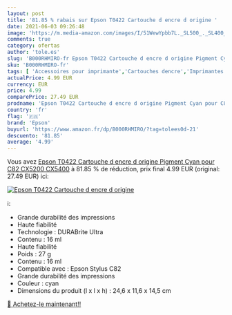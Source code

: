 ```yaml
---
layout: post
title: '81.85 % rabais sur Epson T0422 Cartouche d encre d origine '
date: 2021-06-03 09:26:48
image: 'https://m.media-amazon.com/images/I/51WewYpbb7L._SL500_._SL400_.jpg'
comments: true
category: ofertas
author: 'tole.es'
slug: 'B000RHMIRO-fr Epson T0422 Cartouche d encre d origine Pigment Cyan pour...'
sku: 'B000RHMIRO-fr'
tags: [ 'Accessoires pour imprimante','Cartouches dencre','Imprimantes et accessoires','Informatique','epson', ]
actualPrice: 4.99 EUR
currency: EUR
price: 4.99
comparePrice: 27.49 EUR
prodname: 'Epson T0422 Cartouche d encre d origine Pigment Cyan pour C82 CX5200 CX5400'
country: 'fr'
flag: '🇫🇷'
brand: 'Epson'
buyurl: 'https://www.amazon.fr/dp/B000RHMIRO/?tag=tolees0d-21'
descuento: '81.85'
average: '4.99'
---
```


Vous avez [Epson T0422 Cartouche d encre d origine Pigment Cyan pour C82 CX5200 CX5400](https://www.amazon.fr/dp/B000RHMIRO/?tag=tolees0d-21)  à  81.85 % de réduction, prix final  4.99 EUR (original: 27.49 EUR) ici:

[![Epson T0422 Cartouche d encre d origine ](https://m.media-amazon.com/images/I/51WewYpbb7L._SL500_._SL400_.jpg)](https://www.amazon.fr/dp/B000RHMIRO/?tag=tolees0d-21)

ℹ️:

- Grande durabilité des impressions
- Haute fiabilité
- Technologie : DURABrite Ultra
- Contenu : 16 ml
- Haute fiabilité
- Poids : 27 g
- Contenu : 16 ml
- Compatible avec : Epson Stylus C82
- Grande durabilité des impressions
- Couleur : cyan
- Dimensions du produit (l x l x h) : 24,6 x 11,6 x 14,5 cm

[🛒 Achetez-le maintenant!!](https://www.amazon.fr/dp/B000RHMIRO/?tag=tolees0d-21)
